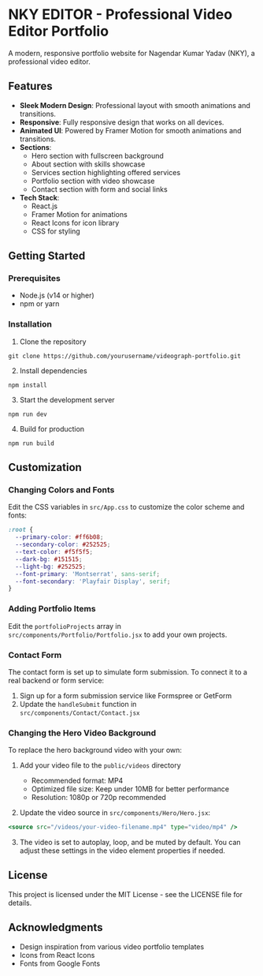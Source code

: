 # NKY EDITOR - Professional Video Editor Portfolio

A modern, responsive portfolio website for Nagendar Kumar Yadav (NKY), a professional video editor.

## Features

- **Sleek Modern Design**: Professional layout with smooth animations and transitions.
- **Responsive**: Fully responsive design that works on all devices.
- **Animated UI**: Powered by Framer Motion for smooth animations and transitions.
- **Sections**:
  - Hero section with fullscreen background
  - About section with skills showcase
  - Services section highlighting offered services
  - Portfolio section with video showcase
  - Contact section with form and social links
- **Tech Stack**:
  - React.js
  - Framer Motion for animations
  - React Icons for icon library
  - CSS for styling

## Getting Started

### Prerequisites

- Node.js (v14 or higher)
- npm or yarn

### Installation

1. Clone the repository
```
git clone https://github.com/yourusername/videograph-portfolio.git
```

2. Install dependencies
```
npm install
```

3. Start the development server
```
npm run dev
```

4. Build for production
```
npm run build
```

## Customization

### Changing Colors and Fonts

Edit the CSS variables in `src/App.css` to customize the color scheme and fonts:

```css
:root {
  --primary-color: #ff6b08;
  --secondary-color: #252525;
  --text-color: #f5f5f5;
  --dark-bg: #151515;
  --light-bg: #252525;
  --font-primary: 'Montserrat', sans-serif;
  --font-secondary: 'Playfair Display', serif;
}
```

### Adding Portfolio Items

Edit the `portfolioProjects` array in `src/components/Portfolio/Portfolio.jsx` to add your own projects.

### Contact Form

The contact form is set up to simulate form submission. To connect it to a real backend or form service:

1. Sign up for a form submission service like Formspree or GetForm
2. Update the `handleSubmit` function in `src/components/Contact/Contact.jsx`

### Changing the Hero Video Background

To replace the hero background video with your own:

1. Add your video file to the `public/videos` directory 
   - Recommended format: MP4
   - Optimized file size: Keep under 10MB for better performance
   - Resolution: 1080p or 720p recommended

2. Update the video source in `src/components/Hero/Hero.jsx`:
```jsx
<source src="/videos/your-video-filename.mp4" type="video/mp4" />
```

3. The video is set to autoplay, loop, and be muted by default. You can adjust these settings in the video element properties if needed.

## License

This project is licensed under the MIT License - see the LICENSE file for details.

## Acknowledgments

- Design inspiration from various video portfolio templates
- Icons from React Icons
- Fonts from Google Fonts
